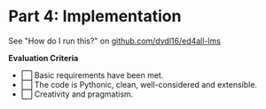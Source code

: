 # Part 4: Implementation

See "How do I run this?" on [github.com/dvdl16/ed4all-lms](https://github.com/dvdl16/ed4all-lms/?tab=readme-ov-file#how-do-i-run-this)

**Evaluation Criteria**
- ⬜ Basic requirements have been met.
- ⬜ The code is Pythonic, clean, well-considered and extensible.
- ⬜ Creativity and pragmatism.
